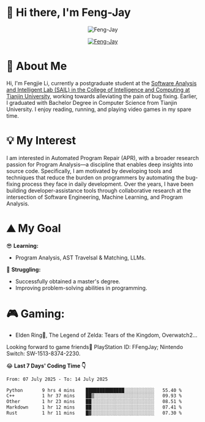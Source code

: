 # 🌟 Hi there, I'm Feng-Jay 

<p align="center"> <img src="https://komarev.com/ghpvc/?username=Feng-Jay&label=Profile%20views&color=0e75b6&style=flat" alt="Feng-Jay" /> </p>


<p align="center"> <a href="https://github.com/ryo-ma/github-profile-trophy"><img src="https://github-profile-trophy.vercel.app/?username=Feng-Jay&row=1&column=8&margin-w=15&margin-h=15" alt="Feng-Jay" /></a> </p>

# 👋 About Me

Hi, I'm Fengjie Li, currently a postgraduate student at the [Software Analysis and Intelligent Lab (SAIL) in the College of Intelligence and Computing at Tianjin University](https://tjusail.github.io/), working towards alleviating the pain of bug fixing. Earlier, I graduated with Bachelor Degree in Computer Science from Tianjin University. I enjoy reading, running, and playing video games in my spare time.

# 💡 My Interest

I am interested in Automated Program Repair (APR), with a broader research passion for Program Analysis—a discipline that enables deep insights into source code. Specifically, I am motivated by developing tools and techniques that reduce the burden on programmers by automating the bug-fixing process they face in daily development. Over the years, I have been building developer-assistance tools through collaborative research at the intersection of Software Engineering, Machine Learning, and Program Analysis.

# ⛰️ My Goal

😎 **Learning:**

* Program Analysis, AST Travelsal & Matching, LLMs.

💪 **Struggling:**

* Successfully obtained a master's degree.
* Improving problem-solving abilities in programming.

# 🎮 **Gaming:**

* Elden Ring💍, The Legend of Zelda: Tears of the Kingdom, Overwatch2...

Looking forward to game friends🤗 PlayStation ID: FFengJay; Nintendo Switch: SW-1513-8374-2230.

😂 **Last 7 Days' Coding Time 👇**
<!--START_SECTION:waka-->

```txt
From: 07 July 2025 - To: 14 July 2025

Python       9 hrs 4 mins    ██████████████░░░░░░░░░░░   55.40 %
C++          1 hr 37 mins    ██▒░░░░░░░░░░░░░░░░░░░░░░   09.93 %
Other        1 hr 23 mins    ██░░░░░░░░░░░░░░░░░░░░░░░   08.51 %
Markdown     1 hr 12 mins    ██░░░░░░░░░░░░░░░░░░░░░░░   07.41 %
Rust         1 hr 11 mins    █▓░░░░░░░░░░░░░░░░░░░░░░░   07.30 %
```

<!--END_SECTION:waka-->
